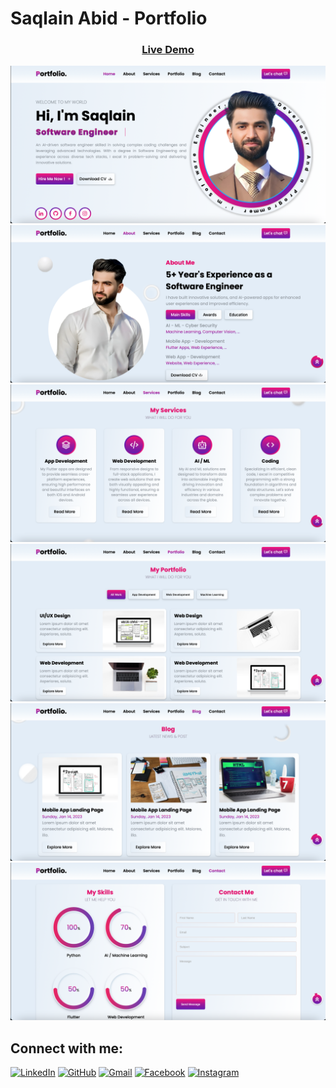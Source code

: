 # Saqlain Abid - Portfolio

<h3 align="center"><a href="https://saqlain143.github.io/Portfolio/" target="_blank" class="btn">Live Demo</a></h3>

<img src="asset/Home.png">
<img src="asset/About.png">
<img src="asset/Services.png">
<img src="asset/Portfolio.png">
<img src="asset/Blog.png">
<img src="asset/Contact.png">

## Connect with me:

[![LinkedIn](https://img.shields.io/badge/LinkedIn-0A66C2?style=for-the-badge&logo=linkedin&logoColor=white)](https://www.linkedin.com/in/saqlainabid143/)
[![GitHub](https://img.shields.io/badge/GitHub-181717?style=for-the-badge&logo=github&logoColor=white)](https://github.com/Saqlain143)
[![Gmail](https://img.shields.io/badge/Gmail-D14836?style=for-the-badge&logo=gmail&logoColor=white)](mailto:saqlainabid143@gmail.com)
[![Facebook](https://img.shields.io/badge/Facebook-1877F2?style=for-the-badge&logo=facebook&logoColor=white)](https://www.facebook.com/saqlainabid143)
[![Instagram](https://img.shields.io/badge/Instagram-E4405F?style=for-the-badge&logo=instagram&logoColor=white)](https://www.instagram.com/saqlainabid143/)